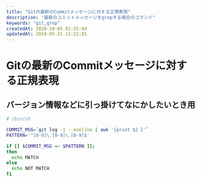 ```yaml
---
title: "Gitの最新のCommitメッセージに対する正規表現"
description: "最新のコミットメッセージをgrepする場合のコマンド"
keywords: "git,grep"
createdAt: 2018-10-05 01:25:44
updatedAt: 2019-05-21 11:22:01
---
```


# Gitの最新のCommitメッセージに対する正規表現

## バージョン情報などに引っ掛けてなにかしたいとき用

```bash
# /bin/sh

COMMIT_MSG=`git log -1 --oneline | awk '{print $2 }'`
PATTERN='^[0-9]\.[0-9]\.[0-9]$'

if [[ $COMMIT_MSG =~ $PATTERN ]];
then
  echo MATCH
else
  echo NOT MATCH
fi
```

